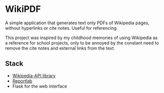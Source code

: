 # WikiPDF

A simple application that generates text only PDFs of Wikipedia pages, without hyperlinks or cite notes. Useful for referencing.

This project was inspired by my childhood memories of using Wikipedia as a reference for school projects, only to be annoyed by the constant need to remove the cite notes and external links from the text.

## Stack
- [Wikipedia-API library](https://github.com/martin-majlis/Wikipedia-API)
- [Reportlab](https://pypi.org/project/reportlab/)
- Flask for the web interface
